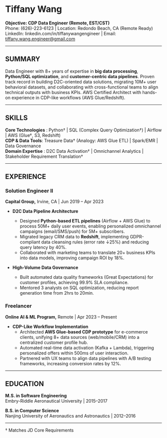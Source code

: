# Tiffany Wang

**Objective: CDP Data Engineer (Remote, EST/CST)**  
Phone: (626)-223-6123 | Location: Redondo Beach, CA (Remote Ready)  
LinkedIn: linkedin.com/in/tiffanywangengineer | Email: tiffany.wang.engineer@gmail.com  

---

## SUMMARY  
Data Engineer with 8+ years of expertise in **big data processing**, **Python/SQL optimization**, and **customer-centric data pipelines**. Proven track record in building D2C-oriented data solutions, migrating 10M+ user behavioral datasets, and collaborating with cross-functional teams to align technical outputs with business KPIs. AWS Certified Architect with hands-on experience in CDP-like workflows (AWS Glue/Redshift).

---

## SKILLS  
**Core Technologies** : Python† | SQL (Complex Query Optimization†) | Airflow | AWS (Glue†, S3, Redshift)  
**CDP & Data Tools**: Treasure Data† (Analogy: AWS Glue ETL) | Spark/EMR | Data Governance  
**Domain Expertise** : D2C Data Activation† | Omnichannel Analytics | Stakeholder Requirement Translation†  

---

## EXPERIENCE  

### Solution Engineer II  
**Capital Group,** Irvine, CA | Jun 2019 – Apr 2023  

- **D2C Data Pipeline Architecture**  
  - Designed **Python-based ETL pipelines** (Airflow + AWS Glue) to process 50M+ daily user events, enabling personalized omnichannel campaigns (email/SMS/push) for 5M+ subscribers.  
  - Migrated legacy CRM data to **Redshift**, implementing GDPR-compliant data cleansing rules (error rate ↓25%) and reducing query latency by 40%.  
  - Collaborated with marketing teams to translate 20+ business KPIs into data models, improving campaign ROI by 18%.  

- **High-Volume Data Governance**  
  - Built automated data quality frameworks (Great Expectations) for customer profiles, achieving 99.9% SLA compliance.  
  - Mentored 3 analysts on SQL optimization, reducing report generation time from 2hrs to 20min.  

### Freelancer  
**Online AI & ML Program,** Remote | Apr 2023 – Present  

- **CDP-Like Workflow Implementation**  
  - Architected **AWS Glue-based CDP prototype** for e-commerce clients, unifying 8+ data sources (web/mobile/CRM) into a centralized customer profile hub.  
  - Automated real-time data activation (Kafka + Lambda), triggering personalized offers within 500ms of user interaction.  
  - Partnered with UX teams to align data pipelines with A/B testing frameworks, increasing conversion rates by 12%.  

---

## EDUCATION  
**M.S. in Software Engineering**  
Embry-Riddle Aeronautical University | 2015–2017  

**B.S. in Computer Science**  
Nanjing University of Aeronautics and Astronautics | 2012–2016  

---

† Matches JD Core Requirements  